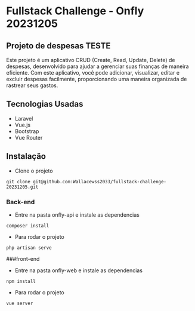 # Fullstack Challenge - Onfly 20231205

## Projeto de despesas TESTE

Este projeto é um aplicativo CRUD (Create, Read, Update, Delete) de despesas, desenvolvido para ajudar a gerenciar suas finanças de maneira eficiente. Com este aplicativo, você pode adicionar, visualizar, editar e excluir despesas facilmente, proporcionando uma maneira organizada de rastrear seus gastos.

## Tecnologias Usadas

- Laravel
- Vue.js
- Bootstrap
- Vue Router

## Instalação 

- Clone o projeto
```
git clone git@github.com:Wallacewss2033/fullstack-challenge-20231205.git
```
### Back-end

- Entre na pasta onfly-api e instale as dependencias
```
composer install
```

- Para rodar o projeto
```
php artisan serve
```

###front-end

- Entre na pasta onfly-web e instale as dependencias
  
```
npm install
```
- Para rodar o projeto
  
```
vue server
```


